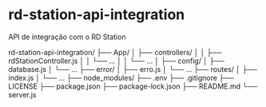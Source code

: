 # rd-station-api-integration
API de integração com o RD Station


rd-station-api-integration/
├── App/
│   ├── controllers/
│   │   ├── rdStationController.js
│   │   └── ... │
│   └── ... │
├── config/
│   ├── database.js
│   └── ...
├── error/
│   ├── erro.js
│   └── ...
├── routes/
│   ├── index.js
│   └── ...
├── node_modules/
├── .env
├── .gitignore
├── LICENSE
├── package.json
├── package-lock.json
├── README.md
└── server.js
